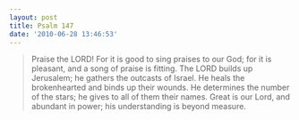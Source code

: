 ```yaml
---
layout: post
title: Psalm 147
date: '2010-06-28 13:46:53'
---
```


> Praise the LORD! For it is good to sing praises to our God; for it is
> pleasant, and a song of praise is fitting. The LORD builds up
> Jerusalem; he gathers the outcasts of Israel. He heals the
> brokenhearted and binds up their wounds. He determines the number of
> the stars; he gives to all of them their names. Great is our Lord, and
> abundant in power; his understanding is beyond measure.
